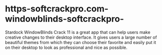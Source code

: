 # https-softcrackpro.com-windowblinds-softcrackpro-
Stardock WindowBlinds Crack 11 is a great app that can help users make creative changes to their desktop interface. It gives users a large number of beautiful themes from which they can choose their favorite and easily put it on their desktop to look as professional and nice as possible.
